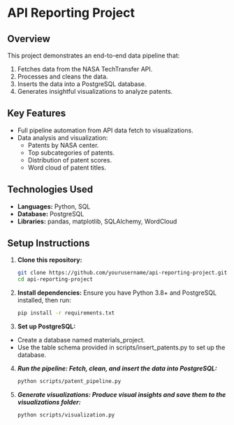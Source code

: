 # API Reporting Project

## Overview
This project demonstrates an end-to-end data pipeline that:
1. Fetches data from the NASA TechTransfer API.
2. Processes and cleans the data.
3. Inserts the data into a PostgreSQL database.
4. Generates insightful visualizations to analyze patents.

## Key Features
- Full pipeline automation from API data fetch to visualizations.
- Data analysis and visualization:
  - Patents by NASA center.
  - Top subcategories of patents.
  - Distribution of patent scores.
  - Word cloud of patent titles.

## Technologies Used
- **Languages:** Python, SQL
- **Database:** PostgreSQL
- **Libraries:** pandas, matplotlib, SQLAlchemy, WordCloud

## Setup Instructions
1. **Clone this repository:**
   ```bash
   git clone https://github.com/yourusername/api-reporting-project.git
   cd api-reporting-project
   ```
   
2. **Install dependencies:**
   Ensure you have Python 3.8+ and PostgreSQL installed, then run:
   ```bash
   pip install -r requirements.txt
   ```
   
3. **Set up PostgreSQL:**
- Create a database named materials_project.
- Use the table schema provided in scripts/insert_patents.py to set up the database.

4. ***Run the pipeline: Fetch, clean, and insert the data into PostgreSQL:***
   ```bash
   python scripts/patent_pipeline.py
   ```
   
5. ***Generate visualizations: Produce visual insights and save them to the visualizations folder:***
   ```bash
   python scripts/visualization.py
   ```